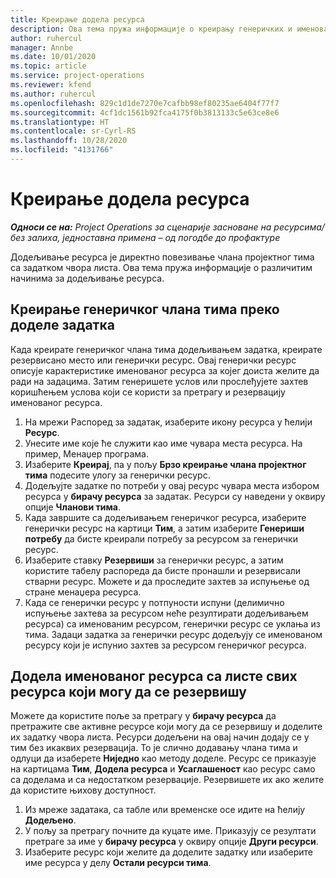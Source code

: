 ```yaml
---
title: Креирање додела ресурса
description: Ова тема пружа информације о креирању генеричких и именованих додела ресурса.
author: ruhercul
manager: Annbe
ms.date: 10/01/2020
ms.topic: article
ms.service: project-operations
ms.reviewer: kfend
ms.author: ruhercul
ms.openlocfilehash: 829c1d1de7270e7cafbb98ef80235ae6404f77f7
ms.sourcegitcommit: 4cf1dc1561b92fca4175f0b3813133c5e63ce8e6
ms.translationtype: HT
ms.contentlocale: sr-Cyrl-RS
ms.lasthandoff: 10/28/2020
ms.locfileid: "4131766"
---
```

# <a name="create-resource-assignments"></a>Креирање додела ресурса

_**Односи се на:** Project Operations за сценарије засноване на ресурсима/без залиха, једноставна примена – од погодбе до профактуре_


Додељивање ресурса је директно повезивање члана пројектног тима са задатком чвора листа. Ова тема пружа информације о различитим начинима за додељивање ресурса.

## <a name="create-a-generic-team-member-through-task-assignment"></a>Креирање генеричког члана тима преко доделе задатка


Када креирате генеричког члана тима додељивањем задатка, креирате резервисано место или генерички ресурс. Овај генерички ресурс описује карактеристике именованог ресурса за којег доиста желите да ради на задацима. Затим генеришете услов или прослеђујете захтев коришћењем услова који се користи за претрагу и резервацију именованог ресурса.

1. На мрежи Распоред за задатак, изаберите икону ресурса у ћелији **Ресурс**.
2. Унесите име које ће служити као име чувара места ресурса. На пример, Менаџер програма.
3. Изаберите **Креирај**, па у пољу **Брзо креирање члана пројектног тима** подесите улогу за генерички ресурс.
4. Додељујте задатке по потреби у овај ресурс чувара места избором ресурса у **бирачу ресурса** за задатак. Ресурси су наведени у оквиру опције **Чланови тима**.
5. Када завршите са додељивањем генеричког ресурса, изаберите генерички ресурс на картици **Тим**, а затим изаберите **Генериши потребу** да бисте креирали потребу за ресурсом за генерички ресурс.
6. Изаберите ставку **Резервиши** за генерички ресурс, а затим користите табелу распореда да бисте пронашли и резервисали стварни ресурс. Можете и да проследите захтев за испуњење од стране менаџера ресурса.
7. Када се генерички ресурс у потпуности испуни (делимично испуњење захтева за ресурсом неће резултирати додељивањем ресурса) са именованим ресурсом, генерички ресурс се уклања из тима. Задаци задатка за генерички ресурс додељују се именованом ресурсу који је испунио захтев за ресурсом генеричког ресурса.

## <a name="assign-a-named-resource-from-the-list-of-all-bookable-resources"></a>Додела именованог ресурса са листе свих ресурса који могу да се резервишу

Можете да користите поље за претрагу у **бирачу ресурса** да претражите све активне ресурсе који могу да се резервишу и доделите их задатку чвора листа. Ресурси додељени на овај начин додају се у тим без икаквих резервација. То је слично додавању члана тима и одлуци да изаберете **Ниједно** као методу доделе. Ресурс се приказује на картицама **Тим**, **Додела ресурса** и **Усаглашеност** као ресурс само са доделама и са недостатком резервације. Резервишете их ако желите да користите њихову доступност.

1. Из мреже задатака, са табле или временске осе идите на ћелију **Додељено**.
2. У пољу за претрагу почните да куцате име. Приказују се резултати претраге за име у **бирачу ресурса** у оквиру опције **Други ресурси**.
3. Изаберите ресурс који желите да доделите задатку или изаберите име ресурса у делу **Остали ресурси тима**.
